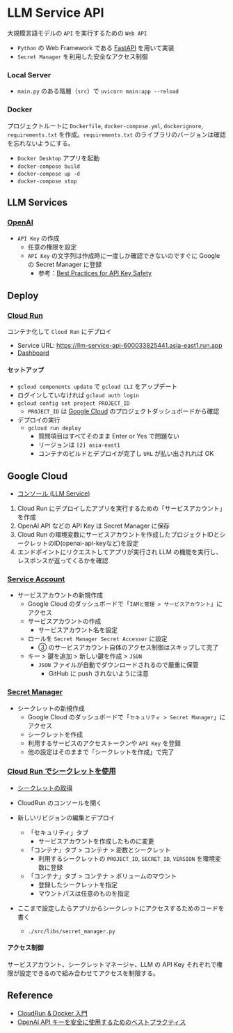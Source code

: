 # LLM Service API

大規模言語モデルの `API` を実行するための `Web API`

- `Python` の Web Framework である [FastAPI](https://fastapi.tiangolo.com/ja/) を用いて実装
- `Secret Manager` を利用した安全なアクセス制御

### Local Server

- `main.py` のある階層（`src`）で `uvicorn main:app --reload`

### Docker

プロジェクトルートに `Dockerfile`, `docker-compose.yml`, `dockerignore`, `requirements.txt` を作成。`requirements.txt` のライブラリのバージョンは確認を忘れないようにする。

- `Docker Desktop` アプリを起動
- `docker-compose build`
- `docker-compose up -d`
- `docker-compose stop`

## LLM Services

### [OpenAI](https://platform.openai.com/docs/overview)

- `API Key` の作成
  - 任意の権限を設定
  - `API Key` の文字列は作成時に一度しか確認できないのですぐに Google の Secret Manager に登録
    - 参考：[Best Practices for API Key Safety](https://help.openai.com/en/articles/5112595-best-practices-for-api-key-safety)

## Deploy

### [Cloud Run](https://cloud.google.com/run?hl=ja)

コンテナ化して `Cloud Run` にデプロイ

- Service URL: https://llm-service-api-600033825441.asia-east1.run.app
- [Dashboard](https://console.cloud.google.com/run?hl=ja&inv=1&invt=Abn-qQ&project=llm-service-442200&supportedpurview=project,organizationId,folder)

#### セットアップ

- `gcloud components update` で `gcloud CLI` をアップデート
- ログインしていなければ `gcloud auth login`
- `gcloud config set project PROJECT_ID`
  - `PROJECT_ID` は [Google Cloud](<(https://cloud.google.com/?hl=ja)>) のプロジェクトダッシュボードから確認
- デプロイの実行
  - `gcloud run deploy`
    - 質問項目はすべてそのまま Enter or Yes で問題ない
    - リージョンは `[2] asia-east1`
    - コンテナのビルドとデプロイが完了し `URL` が払い出されれば OK

## Google Cloud

- [コンソール (LLM Service)](https://console.cloud.google.com/home/dashboard?hl=ja&inv=1&invt=Abn-cg&project=llm-service-442200&supportedpurview=project,organizationId,folder)

1. Cloud Run にデプロイしたアプリを実行するための「サービスアカウント」を作成
2. OpenAI API などの API Key は Secret Manager に保存
3. Cloud Run の環境変数にサービスアカウントを作成したプロジェクトIDとシークレットのID(openai-api-keyなど)を設定
4. エンドポイントにリクエストしてアプリが実行され LLM の機能を実行し、レスポンスが返ってくるかを確認

### [Service Account](https://cloud.google.com/iam/docs/service-account-overview?hl=ja)

- サービスアカウントの新規作成
  - Google Cloud のダッシュボードで「`IAMと管理 > サービスアカウント`」にアクセス
  - サービスアカウントの作成
    - サービスアカウント名を設定
  - ロールを `Secret Manager Secret Accessor` に設定
    - ③ のサービスアカウント自体のアクセス制御はスキップして完了
  - キー > 鍵を追加 > 新しい鍵を作成 > `JSON`
    - `JSON` ファイルが自動でダウンロードされるので厳重に保管
      - GitHub に push されないように注意

### [Secret Manager](https://cloud.google.com/secret-manager?hl=ja)

- シークレットの新規作成
  - Google Cloud のダッシュボードで「`セキュリティ > Secret Manager`」にアクセス
  - シークレットを作成
  - 利用するサービスのアクセストークンや `API Key` を登録
  - 他の設定はそのままで「シークレットを作成」で完了

### [Cloud Run でシークレットを使用](https://cloud.google.com/run/docs/configuring/secrets?hl=ja)

- [シークレットの取得](https://cloud.google.com/secret-manager/docs/samples/secretmanager-get-secret?hl=ja#secretmanager_get_secret-python)

- CloudRun のコンソールを開く
- 新しいリビジョンの編集とデプロイ
  - 「セキュリティ」タブ
    - サービスアカウントを作成したものに変更
  - 「コンテナ」タブ > コンテナ > 変数とシークレット
    - 利用するシークレットの `PROJECT_ID`, `SECRET_ID`, `VERSION` を環境変数に登録
  - 「コンテナ」タブ > コンテナ > ボリュームのマウント
    - 登録したシークレットを指定
    - マウントパスは任意のものを指定
- ここまで設定したらアプリからシークレットにアクセスするためのコードを書く
  - `./src/libs/secret_manager.py`

#### アクセス制御

サービスアカウント、シークレットマネージャ、LLM の API Key それぞれで権限が設定できるので組み合わせてアクセスを制限する。

## Reference

- [CloudRun & Docker 入門](https://zenn.dev/kenken82/articles/cloudrun-docker-tutorial)
- [OpenAI API キーを安全に使用するためのベストプラクティス](https://note.com/komzweb/n/n3392c290d7b8)
